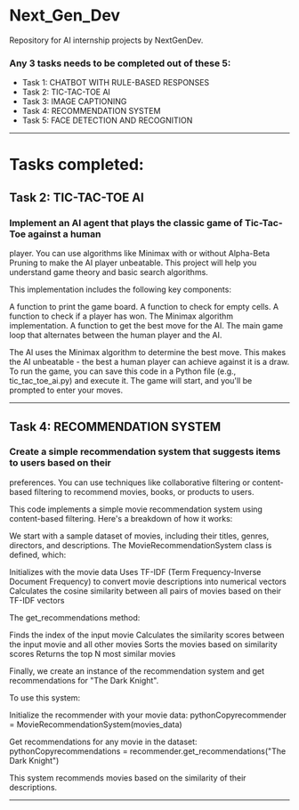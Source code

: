 # Next_Gen_Dev
Repository for AI internship projects by NextGenDev.

### Any 3 tasks needs to be completed out of these 5:
- Task 1: CHATBOT WITH RULE-BASED RESPONSES
- Task 2: TIC-TAC-TOE AI
- Task 3: IMAGE CAPTIONING
- Task 4: RECOMMENDATION SYSTEM
- Task 5: FACE DETECTION AND RECOGNITION

---

# Tasks completed: 

## Task 2: TIC-TAC-TOE AI
### Implement an AI agent that plays the classic game of Tic-Tac-Toe against a human
player. You can use algorithms like Minimax with or without Alpha-Beta Pruning to make
the AI player unbeatable. This project will help you understand game theory and basic
search algorithms.

This implementation includes the following key components:

A function to print the game board.
A function to check for empty cells.
A function to check if a player has won.
The Minimax algorithm implementation.
A function to get the best move for the AI.
The main game loop that alternates between the human player and the AI.

The AI uses the Minimax algorithm to determine the best move. This makes the AI unbeatable - the best a human player can achieve against it is a draw.
To run the game, you can save this code in a Python file (e.g., tic_tac_toe_ai.py) and execute it. The game will start, and you'll be prompted to enter your moves.

---

## Task 4: RECOMMENDATION SYSTEM
### Create a simple recommendation system that suggests items to users based on their
preferences. You can use techniques like collaborative filtering or content-based filtering to
recommend movies, books, or products to users.

This code implements a simple movie recommendation system using content-based filtering. Here's a breakdown of how it works:

We start with a sample dataset of movies, including their titles, genres, directors, and descriptions.
The MovieRecommendationSystem class is defined, which:

Initializes with the movie data
Uses TF-IDF (Term Frequency-Inverse Document Frequency) to convert movie descriptions into numerical vectors
Calculates the cosine similarity between all pairs of movies based on their TF-IDF vectors


The get_recommendations method:

Finds the index of the input movie
Calculates the similarity scores between the input movie and all other movies
Sorts the movies based on similarity scores
Returns the top N most similar movies


Finally, we create an instance of the recommendation system and get recommendations for "The Dark Knight".

To use this system:

Initialize the recommender with your movie data:
pythonCopyrecommender = MovieRecommendationSystem(movies_data)

Get recommendations for any movie in the dataset:
pythonCopyrecommendations = recommender.get_recommendations("The Dark Knight")


This system recommends movies based on the similarity of their descriptions.

---
